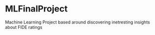 # MLFinalProject
Machine Learning Project based around discovering inetresting insights about FIDE ratings
